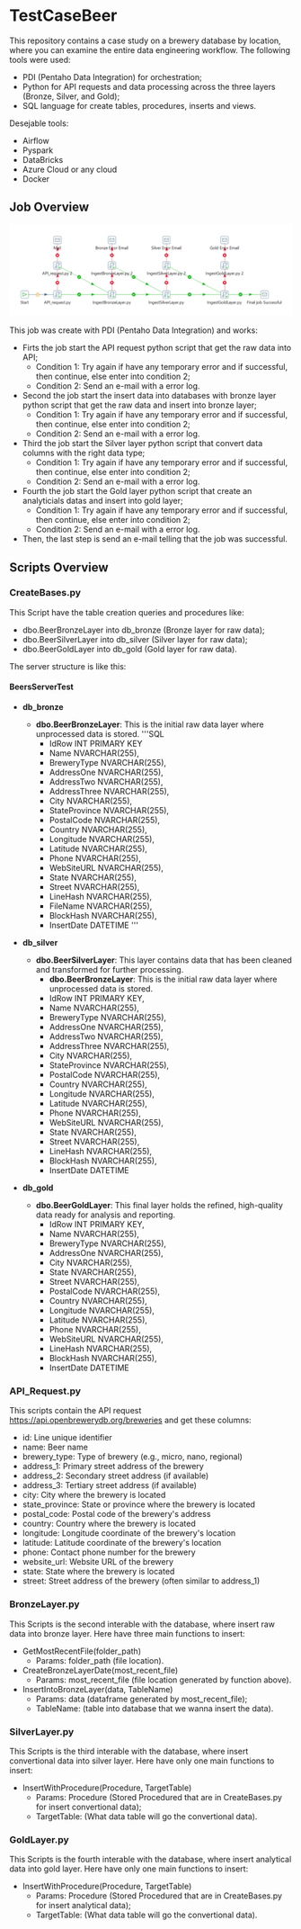 # TestCaseBeer

This repository contains a case study on a brewery database by location, where you can examine the entire data engineering workflow. The following tools were used:
- PDI (Pentaho Data Integration) for orchestration;
- Python for API requests and data processing across the three layers (Bronze, Silver, and Gold);
- SQL language for create tables, procedures, inserts and views.

Desejable tools:
- Airflow
- Pyspark
- DataBricks
- Azure Cloud or any cloud
- Docker

## Job Overview
![alt text](image.png)

This job was create with PDI (Pentaho Data Integration) and works:
- Firts the job start the API request python script that get the raw data into API;
    - Condition 1: Try again if have any temporary error and if successful, then continue, else enter into condition 2;
    - Condition 2: Send an e-mail with a error log.
- Second the job start the insert data into databases with bronze layer python script that get the raw data and insert into bronze layer;
    - Condition 1: Try again if have any temporary error and if successful, then continue, else enter into condition 2;
    - Condition 2: Send an e-mail with a error log.
- Third the job start the Silver layer python script that convert data columns with the right data type;
    - Condition 1: Try again if have any temporary error and if successful, then continue, else enter into condition 2;
    - Condition 2: Send an e-mail with a error log.
- Fourth the job start the Gold layer python script that create an analyticials datas and insert into gold layer;
    - Condition 1: Try again if have any temporary error and if successful, then continue, else enter into condition 2;
    - Condition 2: Send an e-mail with a error log.
- Then, the last step is send an e-mail telling that the job was successful.

## Scripts Overview

### CreateBases.py
This Script have the table creation queries and procedures like:
- dbo.BeerBronzeLayer into db_bronze (Bronze layer for raw data);
- dbo.BeerSilverLayer into db_silver (Silver layer for raw data);
- dbo.BeerGoldLayer into db_gold (Gold layer for raw data).

The server structure is like this:
#### BeersServerTest
- **db_bronze**
  - **dbo.BeerBronzeLayer**: This is the initial raw data layer where unprocessed data is stored.
  '''SQL
    - IdRow INT PRIMARY KEY
    - Name NVARCHAR(255),
    - BreweryType NVARCHAR(255),
    - AddressOne NVARCHAR(255),
    - AddressTwo NVARCHAR(255),
    - AddressThree NVARCHAR(255),
    - City NVARCHAR(255),
    - StateProvince NVARCHAR(255),
    - PostalCode NVARCHAR(255),
    - Country NVARCHAR(255),
    - Longitude NVARCHAR(255),
    - Latitude NVARCHAR(255),
    - Phone NVARCHAR(255),
    - WebSiteURL NVARCHAR(255),
    - State NVARCHAR(255),
    - Street NVARCHAR(255),
    - LineHash NVARCHAR(255),
    - FileName NVARCHAR(255),
    - BlockHash NVARCHAR(255),
    - InsertDate DATETIME
'''
- **db_silver**
  - **dbo.BeerSilverLayer**: This layer contains data that has been cleaned and transformed for further processing.
    - **dbo.BeerBronzeLayer**: This is the initial raw data layer where unprocessed data is stored.
    - IdRow INT PRIMARY KEY,
    - Name NVARCHAR(255),
    - BreweryType NVARCHAR(255),
    - AddressOne NVARCHAR(255),
    - AddressTwo NVARCHAR(255),
    - AddressThree NVARCHAR(255),
    - City NVARCHAR(255),
    - StateProvince NVARCHAR(255),
    - PostalCode NVARCHAR(255),
    - Country NVARCHAR(255),
    - Longitude NVARCHAR(255),
    - Latitude NVARCHAR(255),
    - Phone NVARCHAR(255),
    - WebSiteURL NVARCHAR(255),
    - State NVARCHAR(255),
    - Street NVARCHAR(255),
    - LineHash NVARCHAR(255),
    - BlockHash NVARCHAR(255),
    - InsertDate DATETIME

- **db_gold**
  - **dbo.BeerGoldLayer**: This final layer holds the refined, high-quality data ready for analysis and reporting.
    - IdRow INT PRIMARY KEY,
    - Name NVARCHAR(255),
    - BreweryType NVARCHAR(255),
    - AddressOne NVARCHAR(255),
    - City NVARCHAR(255),
    - State NVARCHAR(255),
    - Street NVARCHAR(255),
    - PostalCode NVARCHAR(255),
    - Country NVARCHAR(255),
    - Longitude NVARCHAR(255),
    - Latitude NVARCHAR(255),
    - Phone NVARCHAR(255),
    - WebSiteURL NVARCHAR(255),
    - LineHash NVARCHAR(255),
    - BlockHash NVARCHAR(255),
    - InsertDate DATETIME


### API_Request.py
This scripts contain the API request <https://api.openbrewerydb.org/breweries> and get these columns: 
- id: Line unique identifier
- name: Beer name
- brewery_type: Type of brewery (e.g., micro, nano, regional)
- address_1: Primary street address of the brewery
- address_2: Secondary street address (if available)
- address_3: Tertiary street address (if available)
- city: City where the brewery is located
- state_province: State or province where the brewery is located
- postal_code: Postal code of the brewery's address
- country: Country where the brewery is located
- longitude: Longitude coordinate of the brewery's location
- latitude: Latitude coordinate of the brewery's location
- phone: Contact phone number for the brewery
- website_url: Website URL of the brewery
- state: State where the brewery is located
- street: Street address of the brewery (often similar to address_1)

### BronzeLayer.py
This Scripts is the second interable with the database, where insert raw data into bronze layer. Here have three main functions to insert:
- GetMostRecentFile(folder_path)
    - Params: folder_path (file location).
- CreateBronzeLayerDate(most_recent_file)
    - Params: most_recent_file (file location generated by function above).
- InsertIntoBronzeLayer(data, TableName)
    - Params: data (dataframe generated by most_recent_file);
    - TableName: (table into database that we wanna insert the data).

### SilverLayer.py
This Scripts is the third interable with the database, where insert convertional data into silver layer. Here have only one main functions to insert:
- InsertWithProcedure(Procedure, TargetTable)
    - Params: Procedure (Stored Procedured that are in CreateBases.py for insert convertional data);
    - TargetTable: (What data table will go the convertional data).


### GoldLayer.py
This Scripts is the fourth interable with the database, where insert analytical data into gold layer. Here have only one main functions to insert:
- InsertWithProcedure(Procedure, TargetTable)
    - Params: Procedure (Stored Procedured that are in CreateBases.py for insert analytical data);
    - TargetTable: (What data table will go the convertional data).